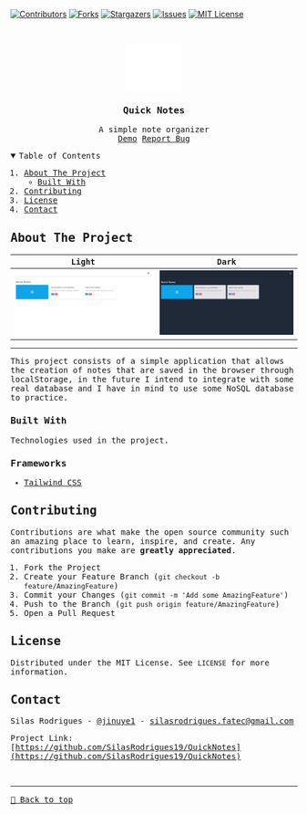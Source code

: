 [![Contributors][contributors-shield]][contributors-url]
[![Forks][forks-shield]][forks-url]
[![Stargazers][stars-shield]][stars-url]
[![Issues][issues-shield]][issues-url]
[![MIT License][license-shield]][license-url]

<!-- PROJECT LOGO -->
<br />
<samp>
<p align="center">
  <a href="https://github.com/SilasRodrigues19/QuickNotes">
    <img src="./logo.svg" alt="Logo" width="100" height="80">
  </a>

  <h3 align="center">Quick Notes</h3>

  <p align="center">
    A simple note organizer
    <br />
    <a href="[https://quick-notes-one.vercel.app/]">Demo</a>
    <a href="https://github.com/SilasRodrigues19/QuickNotes/issues">Report Bug</a>
  </p>
</p>

<!-- TABLE OF CONTENTS -->
<details open="open">
  <summary>Table of Contents</summary>
  <ol>
    <li>
      <a href="#about-the-project">About The Project</a>
      <ul>
        <li><a href="#built-with">Built With</a></li>
      </ul>
    </li>
    <li><a href="#contributing">Contributing</a></li>
    <li><a href="#license">License</a></li>
    <li><a href="#contact">Contact</a></li>
  </ol>
</details>

<!-- ABOUT THE PROJECT -->

## About The Project

| Light                                          | Dark                                            |
| ---------------------------------------------- | ----------------------------------------------- |
| [![Preview][product-screenshot]][project-link] | [![Preview][product-screenshot2]][project-link] |

<hr>

This project consists of a simple application that allows the creation of notes that are saved in the browser through localStorage, in the future I intend to integrate with some real database and I have in mind to use some NoSQL database to practice.

### Built With

Technologies used in the project.

### Frameworks

- [Tailwind CSS](https://tailwindcss.com)

<!-- CONTRIBUTING -->

## Contributing

Contributions are what make the open source community such an amazing place to learn, inspire, and create. Any contributions you make are **greatly appreciated**.

1. Fork the Project
2. Create your Feature Branch (`git checkout -b feature/AmazingFeature`)
3. Commit your Changes (`git commit -m 'Add some AmazingFeature'`)
4. Push to the Branch (`git push origin feature/AmazingFeature`)
5. Open a Pull Request

<!-- LICENSE -->

## License

Distributed under the MIT License. See `LICENSE` for more information.

<!-- CONTACT -->

## Contact

Silas Rodrigues - [@jinuye1](https://twitter.com/jinuye1) - silasrodrigues.fatec@gmail.com

Project Link: [https://github.com/SilasRodrigues19/QuickNotes](https://github.com/SilasRodrigues19/QuickNotes) <br>

<!-- MARKDOWN LINKS & IMAGES -->
<!-- https://www.markdownguide.org/basic-syntax/#reference-style-links -->

[contributors-shield]: https://img.shields.io/github/contributors/SilasRodrigues19/QuickNotes.svg?style=for-the-badge
[contributors-url]: https://github.com/SilasRodrigues19/QuickNotes/graphs/contributors
[forks-shield]: https://img.shields.io/github/forks/SilasRodrigues19/QuickNotes.svg?style=for-the-badge
[forks-url]: https://github.com/SilasRodrigues19/QuickNotes/network/members
[stars-shield]: https://img.shields.io/github/stars/SilasRodrigues19/QuickNotes.svg?style=for-the-badge
[stars-url]: https://github.com/SilasRodrigues19/QuickNotes/stargazers
[issues-shield]: https://img.shields.io/github/issues/SilasRodrigues19/QuickNotes.svg?style=for-the-badge
[issues-url]: https://github.com/SilasRodrigues19/QuickNotes/issues
[license-shield]: https://img.shields.io/github/license/SilasRodrigues19/QuickNotes.svg?style=for-the-badge
[license-url]: https://github.com/SilasRodrigues19/QuickNotes/blob/master/LICENSE
[license-url]: https://github.com/SilasRodrigues19/QuickNotes/blob/master/LICENSE.txt
[product-screenshot]: ./assets/img/screenshots/light-color-scheme.png
[product-screenshot2]: ./assets/img/screenshots/dark-color-scheme.png
[project-link]: https://quick-notes-one.vercel.app/

<br><hr>
[🔼 Back to top](#Quick-Notes)
